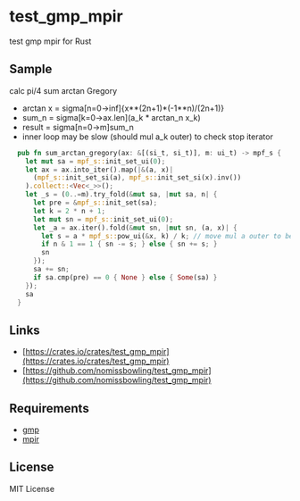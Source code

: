 test_gmp_mpir
=============

test gmp mpir for Rust


Sample
------

calc pi/4 sum arctan Gregory
- arctan x = sigma[n=0-&gt;inf]{x**(2n+1)*(-1**n)/(2n+1)}
- sum_n = sigma[k=0-&gt;ax.len](a_k * arctan_n x_k)
- result = sigma[n=0-&gt;m]sum_n
- inner loop may be slow (should mul a_k outer) to check stop iterator

```Rust
  pub fn sum_arctan_gregory(ax: &[(si_t, si_t)], m: ui_t) -> mpf_s {
    let mut sa = mpf_s::init_set_ui(0);
    let ax = ax.into_iter().map(|&(a, x)|
      (mpf_s::init_set_si(a), mpf_s::init_set_si(x).inv())
    ).collect::<Vec<_>>();
    let _s = (0..=m).try_fold(&mut sa, |mut sa, n| {
      let pre = &mpf_s::init_set(sa);
      let k = 2 * n + 1;
      let mut sn = mpf_s::init_set_ui(0);
      let _a = ax.iter().fold(&mut sn, |mut sn, (a, x)| {
        let s = a * mpf_s::pow_ui(&x, k) / k; // move mul a outer to be faster
        if n & 1 == 1 { sn -= s; } else { sn += s; }
        sn
      });
      sa += sn;
      if sa.cmp(pre) == 0 { None } else { Some(sa) }
    });
    sa
  }
```


Links
-----

- [https://crates.io/crates/test_gmp_mpir](https://crates.io/crates/test_gmp_mpir)
- [https://github.com/nomissbowling/test_gmp_mpir](https://github.com/nomissbowling/test_gmp_mpir)


Requirements
------------

- [gmp](https://gmplib.org)
- [mpir](https://github.com/ChillMagic/MPIR-Binary)


License
-------

MIT License
